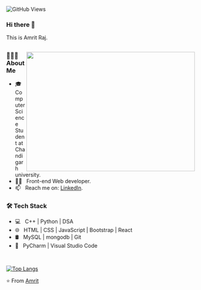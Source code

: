 ![GitHub Views](https://komarev.com/ghpvc/?username=Pursuitofhappinesss&color=1191BF)

### Hi there 👋
This is Amrit Raj.
<!--


Here are some ideas to get you started:

- 🔭 I’m currently working on ...
- 🌱 I’m currently learning ...
- 👯 I’m looking to collaborate on ...
- 🤔 I’m looking for help with ...
- 💬 Ask me about ...

- 😄 Pronouns: ...
- ⚡ Fun fact: ...
-->

<h2></h2>

<img align="right" width="450px" height="320px" src="https://camo.githubusercontent.com/c1dcb74cc1c1835b1d716f5051499a2814c683c806b15f04b0eba492863703e9/68747470733a2f2f63646e2e6472696262626c652e636f6d2f75736572732f3733303730332f73637265656e73686f74732f363538313234332f6176656e746f2e676966"/>

<h3> 👨🏻‍💻 About Me </h3>

- 🎓 &nbsp; Computer Science Student at Chandigarh university.
- 👨‍💻 &nbsp; Front-end Web developer.
- 📫 &nbsp; Reach me on: [LinkedIn](https://www.linkedin.com/in/amritraj01/).

<h3>🛠 Tech Stack</h3>

- 💻 &nbsp; C++ | Python | DSA 
- 🌐 &nbsp; HTML | CSS | JavaScript | Bootstrap | React 
- 🛢 &nbsp; MySQL | mongodb | Git
- 🔧 &nbsp; PyCharm | Visual Studio Code
</br>

[![Top Langs](https://github-readme-stats.vercel.app/api/top-langs/?username=Pursuitofhappinesss&layout=compact&text_color=daf7dc&bg_color=151515)](https://github.com/Pursuitofhappinesss/github-readme-stats)

⭐️ From [Amrit](https://github.com/Pursuitofhappinesss)
